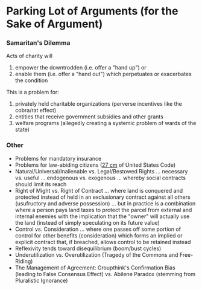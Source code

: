 # Parking Lot of Arguments (for the Sake of Argument)

### Samaritan's Dilemma

Acts of charity will
1) empower the downtrodden (i.e. offer a "hand up") or 
2) enable them (i.e. offer a "hand out") which perpetuates or exacerbates the condition

This is a problem for:
1) privately held charitable organizations (perverse incentives like the cobra/rat effect)
2) entities that receive government subsidies and other grants
3) welfare programs (allegedly creating a systemic problem of wards of the state) 

### Other

- Problems for mandatory insurance
- Problems for law-abiding citizens ([27 cm](https://www.worldcat.org/title/united-states-code/oclc/2368380) of United States Code)
- Natural/Universal/Inalienable vs. Legal/Bestowed Rights ... necessary vs. useful ... endogenous vs. exogenous ... whereby social contracts should limit its reach
- Right of Might vs. Right of Contract ... where land is conquered and protected instead of held in an exclusionary contract against all others (usufructory and adverse possession) ... but in practice is a combination where a person pays land taxes to protect the parcel from external and internal enemies with the implication that the "owner" will actually use the land (instead of simply speculating on its future value)
- Control vs. Consideration ... where one passes off some portion of control for other benefits (consideration) which forms an implied or explicit contract that, if breached, allows control to be retained instead
- Reflexivity tends toward disequilibrium (boom/bust cycles)
- Underutilization vs. Overutilization (Tragedy of the Commons and Free-Riding)
- The Management of Agreement: Groupthink's Confirmation Bias (leading to False Consensus Effect) vs. Abilene Paradox (stemming from Pluralistic Ignorance)
